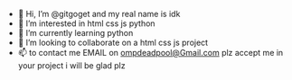 - 👋 Hi, I’m @gitgoget and my real name is idk
- 👀 I’m interested in html css js python
- 🌱 I’m currently learning python
- 💞️ I’m looking to collaborate on a html css js project
- 📫 to contact me EMAIL on ompdeadpool@Gmail.com
plz accept me in your project i will be glad
plz
